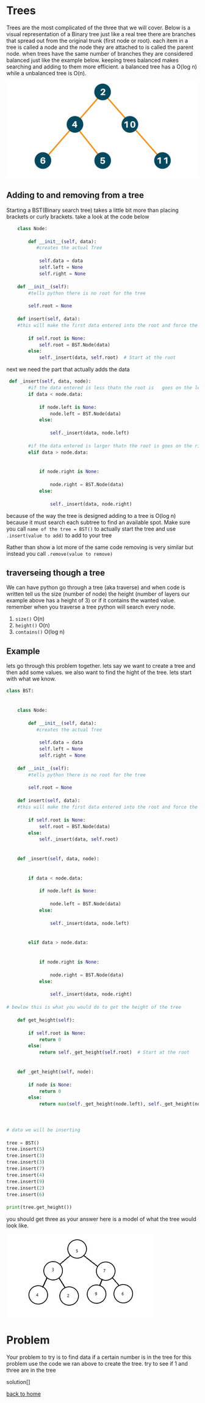 # Trees
Trees are the most complicated of the three that we will cover. Below is a visual representation of a Binary tree
just like a real tree there are branches that spread out from the original trunk (first node or root). each item in a tree is called a node and the node they are attached to is called the parent node. when trees have the same number of branches they are considered balanced just like the example below. keeping trees balanced makes searching and adding to them more efficient. a balanced tree has a O(log n) while a unbalanced tree is O(n).




![This is an image](https://github.com/Davids55/Data-Structures/blob/main/mceu_944294194111620741077326.jpg)


## Adding to and removing from a tree
Starting a BST(Binary search tree) takes a little bit more than placing brackets or curly brackets. take a look at the code below

```python
    class Node:
        
        def __init__(self, data):
           #creates the actual Tree
       
            self.data = data
            self.left = None
            self.right = None

    def __init__(self):
        #tells python there is no root for the tree  
      
        self.root = None

    def insert(self, data):
    #this will make the first data entered into the root and force the rest to be child/branches
        
        if self.root is None:
            self.root = BST.Node(data)
        else:
            self._insert(data, self.root)  # Start at the root
```

next  we need the part that actually adds the data

```python
 def _insert(self, data, node):
        #if the data entered is less thatn the root is   goes on the left   
        if data < node.data:
            
            if node.left is None:
                node.left = BST.Node(data)
            else:
               
                self._insert(data, node.left)
        
        #if the data entered is larger thatn the root is goes on the right
        elif data > node.data:
            
            
            if node.right is None:
                
                node.right = BST.Node(data)
            else:
                
                self._insert(data, node.right)
```
because of the way the tree is designed adding to a tree is O(log n) because it must search each subtree to find an available spot. Make sure you call  `name of the tree = BST()` to actually start the tree and use `.insert(value to add)` to add to your tree

Rather than show a lot more of the same code removing is very similar but instead you call `.remove(value to remove)`

## traverseing though a tree
We can have python go through a tree (aka traverse) and when code is written tell us the size (number of node) the height (number of layers our example above has a height of 3) or if it contains the wanted value. remember when you traverse a tree python will search every node.
1. `size()`    O(n)
2. `height()`   O(n)
3. `contains()`  O(log n)

## Example

lets go through this problem together.
lets say we want to create a tree and then add some values. we also want to find the hight of the tree.
lets start with what we know.


```python
class BST:
   

    class Node:
        
        def __init__(self, data):
           #creates the actual Tree
       
            self.data = data
            self.left = None
            self.right = None

    def __init__(self):
        #tells python there is no root for the tree  
      
        self.root = None

    def insert(self, data):
    #this will make the first data entered into the root and force the rest to be child/branchs
        
        if self.root is None:
            self.root = BST.Node(data)
        else:
            self._insert(data, self.root)  

 
    def _insert(self, data, node):
  
        
        if data < node.data:
            
            if node.left is None:
               
                node.left = BST.Node(data)
            else:
                
                self._insert(data, node.left)
        
        
        elif data > node.data:
            
            
            if node.right is None:
               
                node.right = BST.Node(data)
            else:
                
                self._insert(data, node.right)
                
# bewlow this is what you would do to get the height of the tree
    
    def get_height(self):
        
        if self.root is None:
            return 0
        else:
            return self._get_height(self.root)  # Start at the root
    
    
    def _get_height(self, node):

        if node is None:
            return 0
        else:
            return max(self._get_height(node.left), self._get_height(node.right)) + 1

    

# data we will be inserting

tree = BST()
tree.insert(5)
tree.insert(3)
tree.insert(3)
tree.insert(7)  
tree.insert(4)
tree.insert(9)
tree.insert(2)
tree.insert(6)

print(tree.get_height())
```
you should get three as your answer here is a model of what the tree would look like. 

![image](https://github.com/Davids55/Data-Structures/blob/main/tree.png)

# Problem
Your problem to try is to find data if a certain number is in the tree for this problem use the code we ran above to create the tree.
try to see if 1 and three are in the tree

solution[]




[back to home](https://github.com/Davids55/Data-Structures)
